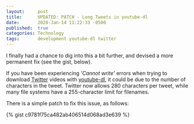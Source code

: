 ```yaml
---
layout: 	post   
title:  	UPDATED: PATCH - Long Tweets in youtube-dl
date:   	2020-Jan-14 11:22:33 -0500
published:	true
categories: Technology
tags: 		development youtube-dl twitter 
---
```


I finally had a chance to dig into this a bit further, and devised a 
more permanent fix (see the gist, below).

If you have been experiencing *'Cannot write'* errors when trying to 
download [Twitter][twitter] videos with [youtube-dl][youtube-dl], it 
could be due to the number of characters in the tweet.  Twitter now 
allows 280 characters per tweet, while many file systems have a 
255-character limit for filenames.

There is a simple patch to fix this issue, as follows:

{% gist c9781f75ca482ab406514d068ad3e639 %}

[twitter]:    https://www.twitter.com
[youtube-dl]: https://pypi.org/project/youtube_dl

